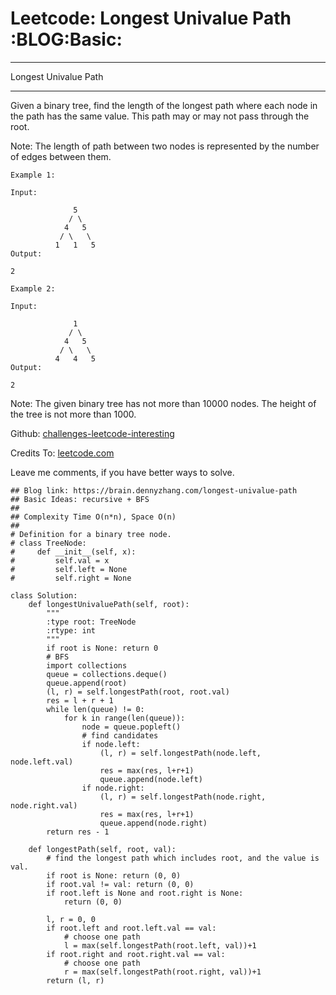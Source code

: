 # Leetcode: Longest Univalue Path     :BLOG:Basic:


---

Longest Univalue Path  

---

Given a binary tree, find the length of the longest path where each node in the path has the same value. This path may or may not pass through the root.  

Note: The length of path between two nodes is represented by the number of edges between them.  

    Example 1:
    
    Input:
    
                  5
                 / \
                4   5
               / \   \
              1   1   5
    Output:
    
    2

    Example 2:
    
    Input:
    
                  1
                 / \
                4   5
               / \   \
              4   4   5
    Output:
    
    2

Note: The given binary tree has not more than 10000 nodes. The height of the tree is not more than 1000.  

Github: [challenges-leetcode-interesting](https://github.com/DennyZhang/challenges-leetcode-interesting/tree/master/longest-univalue-path)  

Credits To: [leetcode.com](https://leetcode.com/problems/longest-univalue-path/description/)  

Leave me comments, if you have better ways to solve.  

    ## Blog link: https://brain.dennyzhang.com/longest-univalue-path
    ## Basic Ideas: recursive + BFS
    ##
    ## Complexity Time O(n*n), Space O(n)
    ##
    # Definition for a binary tree node.
    # class TreeNode:
    #     def __init__(self, x):
    #         self.val = x
    #         self.left = None
    #         self.right = None
    
    class Solution:
        def longestUnivaluePath(self, root):
            """
            :type root: TreeNode
            :rtype: int
            """
            if root is None: return 0
            # BFS
            import collections
            queue = collections.deque()
            queue.append(root)
            (l, r) = self.longestPath(root, root.val)
            res = l + r + 1
            while len(queue) != 0:
                for k in range(len(queue)):
                    node = queue.popleft()
                    # find candidates
                    if node.left:
                        (l, r) = self.longestPath(node.left, node.left.val)
                        res = max(res, l+r+1)
                        queue.append(node.left)
                    if node.right:
                        (l, r) = self.longestPath(node.right, node.right.val)
                        res = max(res, l+r+1)
                        queue.append(node.right)
            return res - 1
    
        def longestPath(self, root, val):
            # find the longest path which includes root, and the value is val.
            if root is None: return (0, 0)
            if root.val != val: return (0, 0)
            if root.left is None and root.right is None:
                return (0, 0)
    
            l, r = 0, 0
            if root.left and root.left.val == val:
                # choose one path
                l = max(self.longestPath(root.left, val))+1
            if root.right and root.right.val == val:
                # choose one path
                r = max(self.longestPath(root.right, val))+1
            return (l, r)